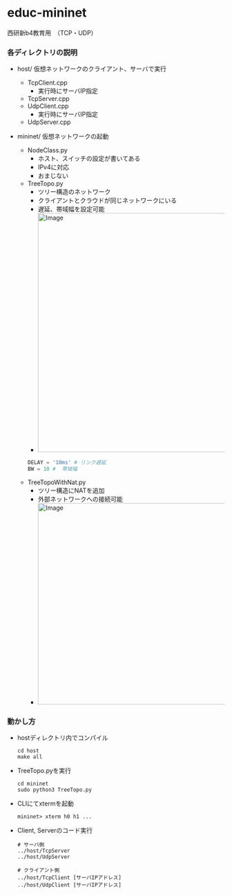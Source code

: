 # educ-mininet
西研新b4教育用　（TCP・UDP）

### 各ディレクトリの説明
- host/
  仮想ネットワークのクライアント、サーバで実行
  - TcpClient.cpp
    - 実行時にサーバIP指定
  - TcpServer.cpp
  - UdpClient.cpp
    - 実行時にサーバIP指定
  - UdpServer.cpp
  
- mininet/
  仮想ネットワークの起動
  - NodeClass.py
    - ホスト、スイッチの設定が書いてある
    - IPv4に対応
    - おまじない
  - TreeTopo.py
    - ツリー構造のネットワーク
    - クライアントとクラウドが同じネットワークにいる
    - 遅延、帯域幅を設定可能
    - <img width="552" alt="Image" src="https://github.com/user-attachments/assets/3d42e166-bf6b-463d-bf90-1dda6bb34fd1" />
    ```TreeTopo.py
    DELAY = '10ms' # リンク遅延
    BW = 10 #  帯域幅
    ```
  - TreeTopoWithNat.py
    - ツリー構造にNATを追加
    - 外部ネットワークへの接続可能
    - <img width="465" alt="Image" src="https://github.com/user-attachments/assets/1ed6d8b2-4030-4bbb-bded-ef5c30da3082" />

### 動かし方
- hostディレクトリ内でコンパイル
  ```
  cd host
  make all
  ```
- TreeTopo.pyを実行
  ```
  cd mininet
  sudo python3 TreeTopo.py
  ```
- CLIにてxtermを起動
  ```
  mininet> xterm h0 h1 ...
  ```
- Client, Serverのコード実行
  ```
  # サーバ側
  ../host/TcpServer
  ../host/UdpServer
  ```
  ```
  # クライアント側
  ../host/TcpClient [サーバIPアドレス]
  ../host/UdpClient [サーバIPアドレス]
  ```
